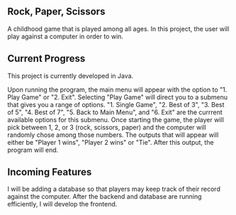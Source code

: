 ## Rock, Paper, Scissors

A childhood game that is played among all ages. In this project, the user will play against a computer in order to win.

## Current Progress

This project is currently developed in Java. 


Upon running the program, the main menu will appear with the option to "1. Play Game" or "2. Exit". Selecting "Play Game" will direct you to a submenu that gives you a range of options. "1. Single Game", "2. Best of 3", "3. Best of 5", "4. Best of 7", "5. Back to Main Menu", and "6. Exit" are the currrent available options for this submenu. Once starting the game, the player will pick between 1, 2, or 3 (rock, scissors, paper) and the computer will randomly chose among those numbers. The outputs that will appear will either be "Player 1 wins", "Player 2 wins" or "Tie". After this output, the program will end.

## Incoming Features
I will be adding a database so that players may keep track of their record against the computer. After the backend and database are running efficiently, I will develop the frontend.
